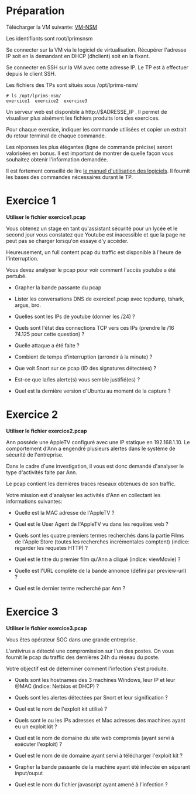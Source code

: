 # Préparation



Télécharger la VM suivante: [VM-NSM](https://s3-eu-west-1.amazonaws.com/jmanteau/NSM-VM.ova)

Les identifiants sont root/lprimsnsm

Se connecter sur la VM via le logiciel de virtualisation. Récupérer l'adresse IP soit en la demandant en DHCP (dhclient) soit en la fixant.

Se connecter en SSH sur la VM avec cette adresse IP. Le TP est à effectuer depuis le client SSH.

Les fichiers des TPs sont situés sous /opt/lprims-nsm/

```
# ls /opt/lprims-nsm/
exercice1  exercice2  exercice3
```

Un serveur web est disponible à http://$ADRESSE_IP . Il permet de visualiser plus aisément les fichiers produits lors des exercices.

Pour chaque exercice, indiquer les commande utilisées et copier un extrait du retour terminal de chaque commande.

Les réponses les plus élégantes (ligne de commande précise) seront valorisées en bonus. Il est important de montrer de quelle façon vous souhaitez obtenir l'information demandée.

Il est fortement conseillé de lire [le manuel d'utilisation des logiciels](https://github.com/jmanteau/lprims-nsm/blob/master/TP%20-%20Utilisation%20Tcpdump%20Tshark%20Argus%20Snort%20Bro.md). Il fournit les bases des commandes nécessaires durant le TP.


# Exercice 1

**Utiliser le fichier exercice1.pcap**

Vous obtenez un stage en tant qu'assistant sécurité pour un lycée et le second jour vous constatez que Youtube est inacessible et que la page ne peut pas se charger lorsqu'on essaye d'y accéder.

Heureusement, un full content pcap du traffic est disponible à l'heure de l'interruption.

Vous devez analyser le pcap pour voir comment l'accès youtube a été pertubé.


* Grapher la bande passante du pcap

* Lister les conversations DNS de exercice1.pcap avec tcpdump, tshark, argus, bro.

* Quelles sont les IPs de youtube (donner les /24) ?

* Quels sont l'état des connections TCP vers ces IPs (prendre le /16 74.125 pour cette question) ?

* Quelle attaque a été faite ?

* Combient de temps d'interruption (arrondir à la minute) ?

* Que voit Snort sur ce pcap (ID des signatures détectées) ?

* Est-ce que la/les alerte(s) vous semble justifié(es) ?

* Quel est la dernière version d'Ubuntu au moment de la capture ?


# Exercice 2

**Utiliser le fichier exercice2.pcap** 

Ann possède une AppleTV configuré avec une IP statique en 192.168.1.10. Le comportement d'Ann a engendré plusieurs alertes dans le système de sécurité de l'entreprise.

Dans le cadre d'une investigation, il vous est donc demandé d'analyser le type d'activités faite par Ann.

Le pcap contient les dernières traces réseaux obtenues de son traffic.

Votre mission est d'analyser les activités d'Ann en collectant les informations suivantes:

* Quelle est la MAC adresse de l'AppleTV ?

* Quel est le User Agent de l'AppleTV vu dans les requêtes web ?

* Quels sont les quatre premiers termes recherchés dans la partie Films de l'Apple Store (toutes les recherches incrémentales comptent) (indice: regarder les requetes HTTP) ?

* Quel est le titre du premier film qu'Ann a cliqué (indice: viewMovie) ?

* Quelle est l'URL complète de la bande annonce (défini par preview-url) ?

* Quel est le dernier terme recherché par Ann ?


# Exercice 3

**Utiliser le fichier exercice3.pcap** 

Vous êtes opérateur SOC dans une grande entreprise.

L'antivirus a détecté une compromission sur l'un des postes. On vous fournit le pcap du traffic des dernières 24h du réseau du poste.

Votre objectif est de déterminer comment l'infection s'est produite.

* Quels sont les hostnames des 3 machines Windows, leur IP et leur @MAC (indice: Netbios et DHCP) ?

* Quels sont les alertes détectées par Snort et leur signification ?

* Quel est le nom de l'exploit kit utilisé ?

* Quels sont le ou les IPs adresses et Mac adresses des machines ayant eu un exploit kit ?

* Quel est le nom de domaine du site web compromis (ayant servi à exécuter l'exploit) ?

* Quel est le nom de de domaine ayant servi à télécharger l'exploit kit ?

* Grapher la bande passante de la machine ayant été infectée en séparant input/ouput

* Quel est le nom du fichier javascript ayant amené à l'infection ?
